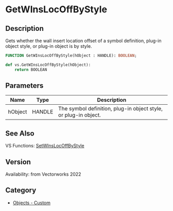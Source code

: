 # GetWInsLocOffByStyle

## Description
Gets whether the wall insert location offset of a symbol definition, plug-in object style, or plug-in object is by style.

```pascal
FUNCTION GetWInsLocOffByStyle(hObject : HANDLE): BOOLEAN;
```

```python
def vs.GetWInsLocOffByStyle(hObject):
    return BOOLEAN
```

## Parameters
|Name|Type|Description|
|---|---|---|
|hObject|HANDLE|The symbol definition, plug-in object style, or plug-in object.|

## See Also
VS Functions:
[SetWInsLocOffByStyle](SetWInsLocOffByStyle.md)

## Version
Availability: from Vectorworks 2022

## Category
* [Objects - Custom](../Categories/Objects%20-%20Custom.md)
